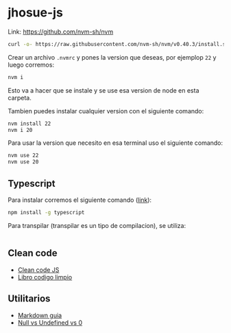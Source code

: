 # jhosue-js



Link: https://github.com/nvm-sh/nvm

```bash
curl -o- https://raw.githubusercontent.com/nvm-sh/nvm/v0.40.3/install.sh | bash
```

Crear un archivo `.nvmrc` y pones la version que deseas, por ejemplop `22` y luego corremos:

```bash
nvm i
```
Esto va a hacer que se instale y se use esa version de node en esta carpeta.


Tambien puedes instalar cualquier version con el siguiente comando:

```bash
nvm install 22
nvm i 20
```

Para usar la version que necesito en esa terminal uso el siguiente comando:

```bash
nvm use 22
nvm use 20
```

## Typescript

Para instalar corremos el siguiente comando ([link](https://www.typescriptlang.org/download/)):

```bash
npm install -g typescript
```

Para transpilar (transpilar es un tipo de compilacion), se utiliza:
```bash

```


## Clean code

-  [Clean code JS](https://github.com/andersontr15/clean-code-javascript-es?tab=readme-ov-file#introducci%C3%B3n)
-  [Libro codigo limpio](https://elhacker.info/manuales/Lenguajes%20de%20Programacion/Codigo%20limpio%20-%20Robert%20Cecil%20Martin.pdf)

## Utilitarios

-  [Markdown guia](https://www.markdownguide.org/cheat-sheet/)
-  [Null vs Undefined vs 0](https://i.sstatic.net/T9M2J.png)